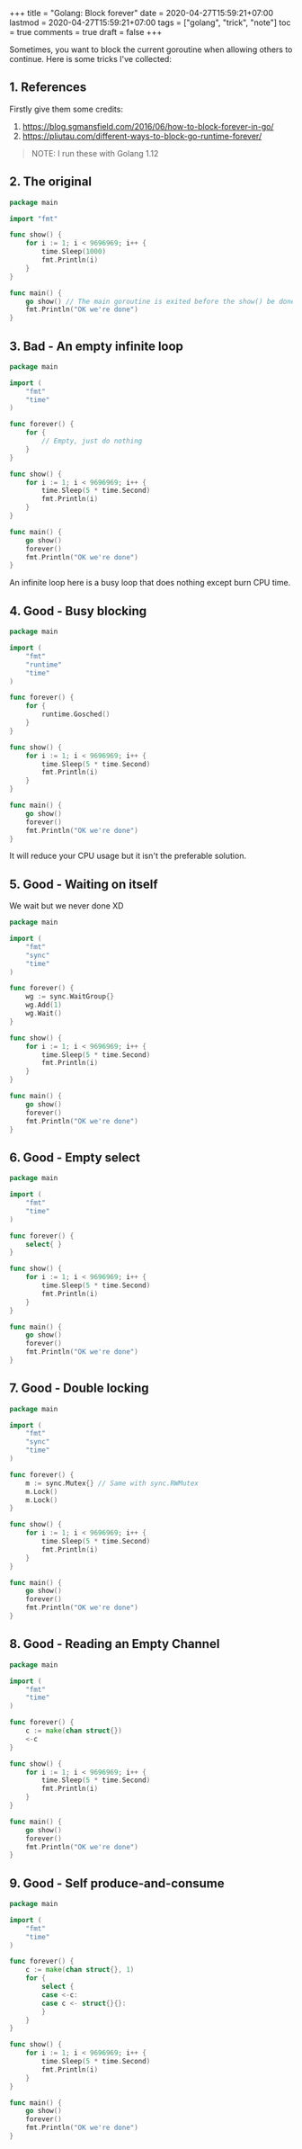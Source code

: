 +++
title = "Golang: Block forever"
date = 2020-04-27T15:59:21+07:00
lastmod = 2020-04-27T15:59:21+07:00
tags = ["golang", "trick", "note"]
toc = true
comments = true
draft = false
+++

Sometimes, you want to block the current goroutine when allowing others to continue. Here is some tricks I've collected:

## 1. References

Firstly give them some credits:

1. https://blog.sgmansfield.com/2016/06/how-to-block-forever-in-go/
2. https://pliutau.com/different-ways-to-block-go-runtime-forever/

> NOTE: I run these with Golang 1.12

## 2. The original

```go
package main

import "fmt"

func show() {
    for i := 1; i < 9696969; i++ {
        time.Sleep(1000)
        fmt.Println(i)
    }
}

func main() {
    go show() // The main goroutine is exited before the show() be done.
    fmt.Println("OK we're done")
}
```

## 3. Bad - An empty infinite loop

```go
package main

import (
    "fmt"
    "time"
)

func forever() {
    for {
        // Empty, just do nothing
    }
}

func show() {
    for i := 1; i < 9696969; i++ {
        time.Sleep(5 * time.Second)
        fmt.Println(i)
    }
}

func main() {
    go show()
    forever()
    fmt.Println("OK we're done")
}
```

An infinite loop here is a busy loop that does nothing except burn CPU time.

## 4. Good - Busy blocking

```go
package main

import (
    "fmt"
    "runtime"
    "time"
)

func forever() {
    for {
        runtime.Gosched()
    }
}

func show() {
    for i := 1; i < 9696969; i++ {
        time.Sleep(5 * time.Second)
        fmt.Println(i)
    }
}

func main() {
    go show()
    forever()
    fmt.Println("OK we're done")
}
```

It will reduce your CPU usage but it isn't the preferable solution.

## 5. Good - Waiting on itself

We wait but we never done XD

```go
package main

import (
    "fmt"
    "sync"
    "time"
)

func forever() {
    wg := sync.WaitGroup{}
    wg.Add(1)
    wg.Wait()
}

func show() {
    for i := 1; i < 9696969; i++ {
        time.Sleep(5 * time.Second)
        fmt.Println(i)
    }
}

func main() {
    go show()
    forever()
    fmt.Println("OK we're done")
}
```

## 6. Good - Empty select

```go
package main

import (
    "fmt"
    "time"
)

func forever() {
    select{ }
}

func show() {
    for i := 1; i < 9696969; i++ {
        time.Sleep(5 * time.Second)
        fmt.Println(i)
    }
}

func main() {
    go show()
    forever()
    fmt.Println("OK we're done")
}
```

## 7. Good - Double locking

```go
package main

import (
    "fmt"
    "sync"
    "time"
)

func forever() {
    m := sync.Mutex{} // Same with sync.RWMutex
    m.Lock()
    m.Lock()
}

func show() {
    for i := 1; i < 9696969; i++ {
        time.Sleep(5 * time.Second)
        fmt.Println(i)
    }
}

func main() {
    go show()
    forever()
    fmt.Println("OK we're done")
}
```

## 8. Good - Reading an Empty Channel

```go
package main

import (
    "fmt"
    "time"
)

func forever() {
    c := make(chan struct{})
    <-c
}

func show() {
    for i := 1; i < 9696969; i++ {
        time.Sleep(5 * time.Second)
        fmt.Println(i)
    }
}

func main() {
    go show()
    forever()
    fmt.Println("OK we're done")
}
```

## 9. Good - Self produce-and-consume

```go
package main

import (
    "fmt"
    "time"
)

func forever() {
    c := make(chan struct{}, 1)
    for {
        select {
        case <-c:
        case c <- struct{}{}:
        }
    }
}

func show() {
    for i := 1; i < 9696969; i++ {
        time.Sleep(5 * time.Second)
        fmt.Println(i)
    }
}

func main() {
    go show()
    forever()
    fmt.Println("OK we're done")
}
```
